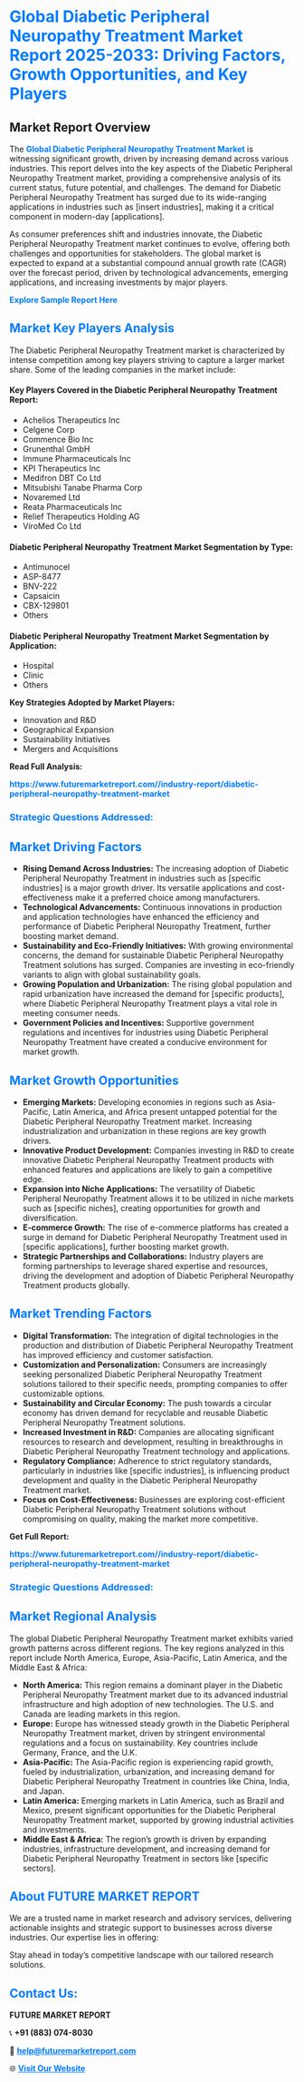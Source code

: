 <h1 style="color: #007BFF;">Global Diabetic Peripheral Neuropathy Treatment Market Report 2025-2033: Driving Factors, Growth Opportunities, and Key Players</h1>

<section id="overview">
<h2>Market Report Overview</h2>
<p>The <a href="https://www.futuremarketreport.com//industry-report/diabetic-peripheral-neuropathy-treatment-market" style="color: #007BFF; text-decoration: none;"><strong>Global Diabetic Peripheral Neuropathy Treatment Market</strong></a> is witnessing significant growth, driven by increasing demand across various industries. This report delves into the key aspects of the Diabetic Peripheral Neuropathy Treatment market, providing a comprehensive analysis of its current status, future potential, and challenges. The demand for Diabetic Peripheral Neuropathy Treatment has surged due to its wide-ranging applications in industries such as [insert industries], making it a critical component in modern-day [applications].</p>
<p>As consumer preferences shift and industries innovate, the Diabetic Peripheral Neuropathy Treatment market continues to evolve, offering both challenges and opportunities for stakeholders. The global market is expected to expand at a substantial compound annual growth rate (CAGR) over the forecast period, driven by technological advancements, emerging applications, and increasing investments by major players.</p>
</section>

<section id="overview">
<p><a href="https://www.futuremarketreport.com//request-sample/reportId=53962" style="color: #007BFF; text-decoration: none;"><strong>Explore Sample Report Here</strong></a></p>
</section>

<section id="key-players">
<h2 style="color: #007BFF;">Market Key Players Analysis</h2>
<p>The Diabetic Peripheral Neuropathy Treatment market is characterized by intense competition among key players striving to capture a larger market share. Some of the leading companies in the market include:</p>
<h4>Key Players Covered in the Diabetic Peripheral Neuropathy Treatment Report:</h4>
<ul><li>Achelios Therapeutics Inc</li><li>Celgene Corp</li><li>Commence Bio Inc</li><li>Grunenthal GmbH</li><li>Immune Pharmaceuticals Inc</li><li>KPI Therapeutics Inc</li><li>Medifron DBT Co Ltd</li><li>Mitsubishi Tanabe Pharma Corp</li><li>Novaremed Ltd</li><li>Reata Pharmaceuticals Inc</li><li>Relief Therapeutics Holding AG</li><li>ViroMed Co Ltd</li></ul>
<h4>Diabetic Peripheral Neuropathy Treatment Market Segmentation by Type:</h4>
<ul><li>Antimunocel</li><li>ASP-8477</li><li>BNV-222</li><li>Capsaicin</li><li>CBX-129801</li><li>Others</li></ul>

<h4>Diabetic Peripheral Neuropathy Treatment Market Segmentation by Application:</h4>
<ul><li>Hospital</li><li>Clinic</li><li>Others</li></ul>
<p><strong>Key Strategies Adopted by Market Players:</strong></p>
<ul>
<li>Innovation and R&D</li>
<li>Geographical Expansion</li>
<li>Sustainability Initiatives</li>
<li>Mergers and Acquisitions</li>
</ul>
</section>

<section>
<p><strong>Read Full Analysis: </strong></p><a href="https://www.futuremarketreport.com//industry-report/diabetic-peripheral-neuropathy-treatment-market" style="color: #007BFF; text-decoration: none;"><strong>https://www.futuremarketreport.com//industry-report/diabetic-peripheral-neuropathy-treatment-market</strong></a>
<h3 style="color: #007BFF;">Strategic Questions Addressed:</h3>
</section>

<section id="driving-factors">
<h2 style="color: #007BFF;">Market Driving Factors</h2>
<ul>
<li><strong>Rising Demand Across Industries:</strong> The increasing adoption of Diabetic Peripheral Neuropathy Treatment in industries such as [specific industries] is a major growth driver. Its versatile applications and cost-effectiveness make it a preferred choice among manufacturers.</li>
<li><strong>Technological Advancements:</strong> Continuous innovations in production and application technologies have enhanced the efficiency and performance of Diabetic Peripheral Neuropathy Treatment, further boosting market demand.</li>
<li><strong>Sustainability and Eco-Friendly Initiatives:</strong> With growing environmental concerns, the demand for sustainable Diabetic Peripheral Neuropathy Treatment solutions has surged. Companies are investing in eco-friendly variants to align with global sustainability goals.</li>
<li><strong>Growing Population and Urbanization:</strong> The rising global population and rapid urbanization have increased the demand for [specific products], where Diabetic Peripheral Neuropathy Treatment plays a vital role in meeting consumer needs.</li>
<li><strong>Government Policies and Incentives:</strong> Supportive government regulations and incentives for industries using Diabetic Peripheral Neuropathy Treatment have created a conducive environment for market growth.</li>
</ul>
</section>

<section id="growth-opportunities">
<h2 style="color: #007BFF;">Market Growth Opportunities</h2>
<ul>
<li><strong>Emerging Markets:</strong> Developing economies in regions such as Asia-Pacific, Latin America, and Africa present untapped potential for the Diabetic Peripheral Neuropathy Treatment market. Increasing industrialization and urbanization in these regions are key growth drivers.</li>
<li><strong>Innovative Product Development:</strong> Companies investing in R&D to create innovative Diabetic Peripheral Neuropathy Treatment products with enhanced features and applications are likely to gain a competitive edge.</li>
<li><strong>Expansion into Niche Applications:</strong> The versatility of Diabetic Peripheral Neuropathy Treatment allows it to be utilized in niche markets such as [specific niches], creating opportunities for growth and diversification.</li>
<li><strong>E-commerce Growth:</strong> The rise of e-commerce platforms has created a surge in demand for Diabetic Peripheral Neuropathy Treatment used in [specific applications], further boosting market growth.</li>
<li><strong>Strategic Partnerships and Collaborations:</strong> Industry players are forming partnerships to leverage shared expertise and resources, driving the development and adoption of Diabetic Peripheral Neuropathy Treatment products globally.</li>
</ul>
</section>

<section id="trending-factors">
<h2 style="color: #007BFF;">Market Trending Factors</h2>
<ul>
<li><strong>Digital Transformation:</strong> The integration of digital technologies in the production and distribution of Diabetic Peripheral Neuropathy Treatment has improved efficiency and customer satisfaction.</li>
<li><strong>Customization and Personalization:</strong> Consumers are increasingly seeking personalized Diabetic Peripheral Neuropathy Treatment solutions tailored to their specific needs, prompting companies to offer customizable options.</li>
<li><strong>Sustainability and Circular Economy:</strong> The push towards a circular economy has driven demand for recyclable and reusable Diabetic Peripheral Neuropathy Treatment solutions.</li>
<li><strong>Increased Investment in R&D:</strong> Companies are allocating significant resources to research and development, resulting in breakthroughs in Diabetic Peripheral Neuropathy Treatment technology and applications.</li>
<li><strong>Regulatory Compliance:</strong> Adherence to strict regulatory standards, particularly in industries like [specific industries], is influencing product development and quality in the Diabetic Peripheral Neuropathy Treatment market.</li>
<li><strong>Focus on Cost-Effectiveness:</strong> Businesses are exploring cost-efficient Diabetic Peripheral Neuropathy Treatment solutions without compromising on quality, making the market more competitive.</li>
</ul>
</section>

<section>
<p><strong>Get Full Report: </strong></p><a href="https://www.futuremarketreport.com//industry-report/diabetic-peripheral-neuropathy-treatment-market" style="color: #007BFF; text-decoration: none;"><strong>https://www.futuremarketreport.com//industry-report/diabetic-peripheral-neuropathy-treatment-market</strong></a>
<h3 style="color: #007BFF;">Strategic Questions Addressed:</h3>
</section>


<section id="regional-analysis">
<h2 style="color: #007BFF;">Market Regional Analysis</h2>
<p>The global Diabetic Peripheral Neuropathy Treatment market exhibits varied growth patterns across different regions. The key regions analyzed in this report include North America, Europe, Asia-Pacific, Latin America, and the Middle East & Africa:</p>
<ul>
<li><strong>North America:</strong> This region remains a dominant player in the Diabetic Peripheral Neuropathy Treatment market due to its advanced industrial infrastructure and high adoption of new technologies. The U.S. and Canada are leading markets in this region.</li>
<li><strong>Europe:</strong> Europe has witnessed steady growth in the Diabetic Peripheral Neuropathy Treatment market, driven by stringent environmental regulations and a focus on sustainability. Key countries include Germany, France, and the U.K.</li>
<li><strong>Asia-Pacific:</strong> The Asia-Pacific region is experiencing rapid growth, fueled by industrialization, urbanization, and increasing demand for Diabetic Peripheral Neuropathy Treatment in countries like China, India, and Japan.</li>
<li><strong>Latin America:</strong> Emerging markets in Latin America, such as Brazil and Mexico, present significant opportunities for the Diabetic Peripheral Neuropathy Treatment market, supported by growing industrial activities and investments.</li>
<li><strong>Middle East & Africa:</strong> The region’s growth is driven by expanding industries, infrastructure development, and increasing demand for Diabetic Peripheral Neuropathy Treatment in sectors like [specific sectors].</li>
</ul>
</section>

<footer>
<h2 style="color: #007BFF;">About FUTURE MARKET REPORT</h2>
<p>We are a trusted name in market research and advisory services, delivering actionable insights and strategic support to businesses across diverse industries. Our expertise lies in offering:</p>

<p>Stay ahead in today’s competitive landscape with our tailored research solutions.</p>

<h2 style="color: #007BFF;">Contact Us:</h2>
<p><strong>FUTURE MARKET REPORT</strong></p>
<p>📞 <strong>+91 (883) 074-8030</strong></p>
<p>📧 <strong><a href="mailto:help@futuremarketreport.com" style="color: #007BFF;">help@futuremarketreport.com</a></strong></p>
<p>🌐 <strong><a href="https://www.futuremarketreport.com/" style="color: #007BFF;">Visit Our Website</a></strong></p>
</footer>